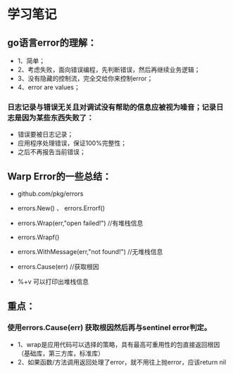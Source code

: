# 学习笔记
## go语言error的理解：
- 1、简单；
- 2、考虑失败，面向错误编程，先判断错误，然后再继续业务逻辑；
- 3、没有隐藏的控制流，完全交给你来控制error；
- 4、error are values；

### 日志记录与错误无关且对调试没有帮助的信息应被视为噪音；记录日志是因为某些东西失败了：
- 错误要被日志记录；
- 应用程序处理错误，保证100%完整性；
- 之后不再报告当前错误；

## Warp Error的一些总结：
- github.com/pkg/errors
- errors.New() 、 errors.Errorf()

- errors.Wrap(err,"open failed!") //有堆栈信息
- errors.Wrapf()

- errors.WithMessage(err,"not found!") //无堆栈信息
- errors.Cause(err) //获取根因
- %+v 可以打印出堆栈信息

## 重点：
### 使用errors.Cause(err) 获取根因然后再与sentinel error判定。
- 1、wrap是应用代码可以选择的策略，具有最高可重用性的包直接返回根因（基础库，第三方库，标准库）
- 2、如果函数/方法调用返回处理了error，就不用往上抛error，应该return nil